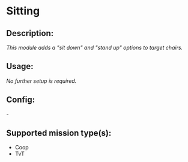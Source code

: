 # Sitting
## Description:
_This module adds a "sit down" and "stand up" options to target chairs._

## Usage:
_No further setup is required._

## Config:
\-

## Supported mission type(s):
 - Coop
 - TvT
